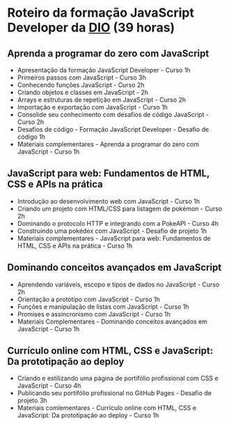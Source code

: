 # Roteiro da formação JavaScript Developer da [DIO](https://dio.me) (39 horas)

## Aprenda a programar do zero com JavaScript
- Apresentação da formação JavaScript Developer - Curso 1h
- Primeiros passos com JavaScript - Curso 3h
- Conhecendo funções JavaScript - Curso 2h
- Criando objetos e classes em JavaScript - 2h
- Arrays e estruturas de repetição em JavaScript - Curso 2h
- Importação e exportação com JavaScript - Curso 1h
- Consolide seu conhecimento com desafios de código JavaScript - Curso 2h
- Desafios de código - Formação JavaScript Developer - Desafio de código 1h
- Materiais complementares - Aprenda a programar do zero com JavaScript - Curso 1h

## JavaScript para web: Fundamentos de HTML, CSS e APIs na prática
- Introdução ao desenvolvimento web com JavaScript - Curso 1h
- Criando um projeto com HTML/CSS para listagem de pokémon - Curso 2h
- Dominando o protocolo HTTP e integrando com a PokeAPI - Curso 4h
- Construindo uma pokédex com JavaScript - Desafio de projeto 1h
- Materiais complementares - JavaScript para web: Fundamentos de HTML, CSS e APIs na prática - Curso 1h

## Dominando conceitos avançados em JavaScript
- Aprendendo variáveis, escopo e tipos de dados no JavaScript - Curso 2h
- Orientação a protótipo com JavaScript - Curso 1h
- Funções e manipulação de listas com JavaScript - Curso 1h
- Promises e assincronismo com JavaScript - Curso 1h
- Materiais Complementares - Dominando conceitos avançados em JavaScript - Curso 1h

## Currículo online com HTML, CSS e JavaScript: Da prototipação ao deploy
- Criando e estilizando uma página de portifólio profissional com CSS e JavaScript - Curso 4h
- Publicando seu portifólio profissional no GitHub Pages - Desafio de projeto 3h
- Materiais comlementares - Currículo online com HTML, CSS e JavaScript: Da prototipação ao deploy - Curso 1h
